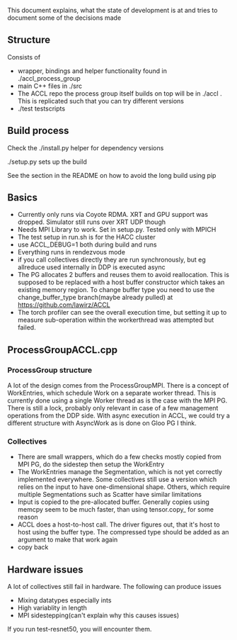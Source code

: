 This document explains, what the state of development is at and tries to document some of the decisions made

## Structure

Consists of

- wrapper, bindings and helper functionality found in ./accl_process_group
- main C++ files in ./src
- The ACCL repo the process group itself builds on top will be in ./accl . This is replicated such that you can try different versions
- ./test testscripts

## Build process

Check the ./install.py helper for dependency versions

./setup.py sets up the build

See the section in the README on how to avoid the long build using pip

## Basics

- Currently only runs via Coyote RDMA. XRT and GPU support was dropped. Simulator still runs over XRT UDP though
- Needs MPI Library to work. Set in setup.py. Tested only with MPICH
- The test setup in run.sh is for the HACC cluster
- use ACCL_DEBUG=1 both during build and runs
- Everything runs in rendezvous mode
- if you call collectives directly they are run synchronously, but eg allreduce used internally in DDP is executed async
- The PG allocates 2 buffers and reuses them to avoid reallocation. This is supposed to be replaced with a host buffer constructor which takes an existing memory region. To change buffer type you need to use the change_buffer_type branch(maybe already pulled) at https://github.com/lawirz/ACCL 
- The torch profiler can see the overall execution time, but setting it up to measure sub-operation within the workerthread was attempted but failed.

## ProcessGroupACCL.cpp

### ProcessGroup structure

A lot of the design comes from the ProcessGroupMPI. There is a concept of WorkEntries, which schedule Work on a separate worker thread. This is currently done using a single Worker thread as is the case with the MPI PG. There is still a lock, probably only relevant in case of a few management operations from the DDP side. With async execution in ACCL, we could try a different structure with AsyncWork as is done on Gloo PG I think.

### Collectives

- There are small wrappers, which do a few checks mostly copied from MPI PG, do the sidestep then setup the WorkEntry
- The WorkEntries manage the Segmentation, which is not yet correctly implemented everywhere. Some collectives still use a version which relies on the input to have one-dimensional shape. Others, which require multiple Segmentations such as Scatter have similar limitations
- Input is copied to the pre-allocated buffer. Generally copies using memcpy seem to be much faster, than using tensor.copy_ for some reason
- ACCL does a host-to-host call. The driver figures out, that it's host to host using the buffer type. The compressed type should be added as an argument to make that work again
- copy back

## Hardware issues

A lot of collectives still fail in hardware. The following can produce issues

- Mixing datatypes especially ints
- High variablity in length
- MPI sidestepping(can't explain why this causes issues)

If you run test-resnet50, you will encounter them.
